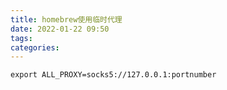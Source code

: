 ```yaml
---
title: homebrew使用临时代理
date: 2022-01-22 09:50
tags: 
categories: 
---
```


<!--more-->

```shell
export ALL_PROXY=socks5://127.0.0.1:portnumber
```
